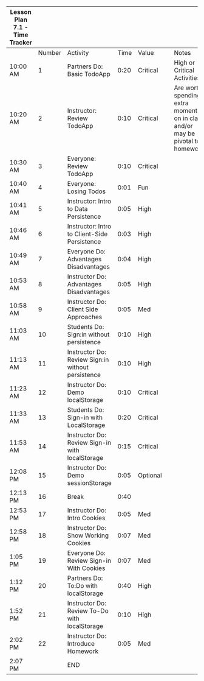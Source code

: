 | Lesson Plan 7.1 - Time Tracker |        |                                                   |      |          |     |                                                                                 |
| ------------------------------ | ------ | ------------------------------------------------- | ---- | -------- | --- | ------------------------------------------------------------------------------- |
|                                | Number | Activity                                          | Time | Value    |     | Notes                                                                           |
| 10:00 AM                        | 1      | Partners Do: Basic TodoApp                        | 0:20 | Critical |     | High or Critical Activities:                                                    |
| 10:20 AM                        | 2      | Instructor: Review TodoApp                        | 0:10 | Critical |     | Are worth spending extra moments on in class and/or may be pivotal to homework. |
| 10:30 AM                        | 3      | Everyone: Review TodoApp                          | 0:10 | Critical |     |                                                                                 |
| 10:40 AM                        | 4      | Everyone: Losing Todos                            | 0:01 | Fun      |     |                                                                                 |
| 10:41 AM                        | 5      | Instructor: Intro to Data Persistence             | 0:05 | High     |     |                                                                                 |
| 10:46 AM                        | 6      | Instructor: Intro to Client-Side Persistence      | 0:03 | High     |     |                                                                                 |
| 10:49 AM                        | 7      | Everyone Do: Advantages Disadvantages             | 0:04 | High     |     |                                                                                 |
| 10:53 AM                        | 8      | Instructor Do: Advantages Disadvantages           | 0:05 | High     |     |                                                                                 |
| 10:58 AM                        | 9      | Instructor Do: Client Side Approaches             | 0:05 | Med      |     |                                                                                 |
| 11:03 AM                        | 10     | Students Do: Sign:in without persistence          | 0:10 | High     |     |                                                                                 |
| 11:13 AM                        | 11     | Instructor Do: Review Sign:in without persistence | 0:10 | High     |     |                                                                                 |
| 11:23 AM                        | 12     | Instructor Do: Demo localStorage                  | 0:10 | Critical |     |                                                                                 |
| 11:33 AM                        | 13     | Students Do: Sign-in with LocalStorage            | 0:20 | Critical |     |                                                                                 |
| 11:53 AM                        | 14     | Instructor Do: Review Sign-in with localStorage   | 0:15 | Critical |     |                                                                                 |
| 12:08 PM                        | 15     | Instructor Do: Demo sessionStorage                | 0:05 | Optional |     |                                                                                 |
| 12:13 PM                        | 16     | Break                                             | 0:40 |          |     |                                                                                 |
| 12:53 PM                        | 17     | Instructor Do: Intro Cookies                      | 0:05 | Med      |     |                                                                                 |
| 12:58 PM                        | 18     | Instructor Do: Show Working Cookies               | 0:07 | Med      |     |                                                                                 |
| 1:05 PM                        | 19     | Everyone Do: Review Sign-in With Cookies          | 0:07 | Med      |     |                                                                                 |
| 1:12 PM                        | 20     | Partners Do: To:Do with localStorage              | 0:40 | High     |     |                                                                                 |
| 1:52 PM                        | 21     | Instructor Do: Review To-Do with localStorage     | 0:10 | High     |     |                                                                                 |
| 2:02 PM                        | 22     | Instructor Do: Introduce Homework                 | 0:05 | Med      |     |                                                                                 |
| 2:07 PM                        |        | END                                               |      |          |     |                                                                                 |
